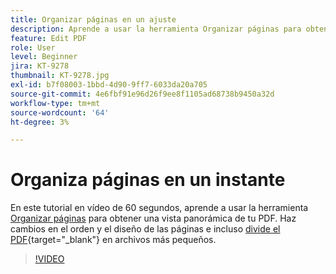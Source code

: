 ```yaml
---
title: Organizar páginas en un ajuste
description: Aprende a usar la herramienta Organizar páginas para obtener una vista panorámica de tu PDF
feature: Edit PDF
role: User
level: Beginner
jira: KT-9278
thumbnail: KT-9278.jpg
exl-id: b7f08003-1bbd-4d90-9ff7-6033da20a705
source-git-commit: 4e6fbf91e96d26f9ee8f1105ad68738b9450a32d
workflow-type: tm+mt
source-wordcount: '64'
ht-degree: 3%

---
```


# Organiza páginas en un instante

En este tutorial en vídeo de 60 segundos, aprende a usar la herramienta [Organizar páginas](https://www.adobe.com/es/acrobat/online/rearrange-pdf.html) para obtener una vista panorámica de tu PDF. Haz cambios en el orden y el diseño de las páginas e incluso [divide el PDF](https://www.adobe.com/es/acrobat/online/split-pdf.html){target="_blank"} en archivos más pequeños.

>[!VIDEO](https://video.tv.adobe.com/v/3409107?quality=12&learn=on&hidetitle=true&captions=spa)
